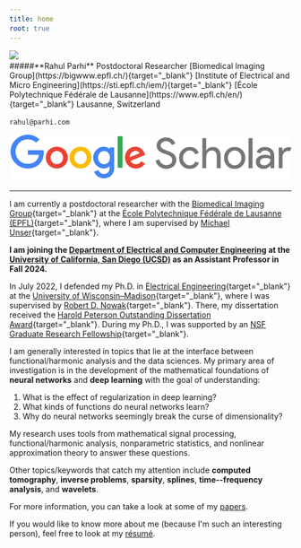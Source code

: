 ```yaml
---
title: home
root: true
---
```


<div class="headshot-container">
<div class="headshot">
<a href="https://files.rahul.sh/rahul/rahul-epfl-bm-2023.jpg" target="_blank">
<img src="https://files.rahul.sh/rahul/rahul-epfl-bm-2023-800x1000.jpg">
</a>
</div>
<div class="headshot-text">
#####**Rahul Parhi**  
Postdoctoral Researcher  
[Biomedical Imaging Group](https://bigwww.epfl.ch/){target="_blank"}  
[Institute of Electrical and Micro Engineering](https://sti.epfl.ch/iem/){target="_blank"}  
[École Polytechnique Fédérale de Lausanne](https://www.epfl.ch/en/){target="_blank"}  
Lausanne, Switzerland  

`rahul@parhi.com`

<a
  href="https://scholar.google.com/citations?hl=en&user=5A_1NL0AAAAJ&view_op=list_works&sortby=pubdate"><img
  class="icon " alt="Google Scholar" title="Google Scholar"
  src="/img/google-scholar.png"></a>

</div>
</div>

---

I am currently a postdoctoral researcher with the [Biomedical Imaging
Group](https://bigwww.epfl.ch/){target="_blank"} at the [École Polytechnique Fédérale de
Lausanne (EPFL)](https://www.epfl.ch/en/){target="_blank"}, where I
am supervised by [Michael Unser](http://bigwww.epfl.ch/unser/){target="_blank"}.

**I am joining the [Department of Electrical and Computer
Engineering](https://www.ece.ucsd.edu/) at the [University of California, San
Diego (UCSD)](https://ucsd.edu/) as an Assistant Professor in Fall 2024.**

In July 2022, I defended my Ph.D. in [Electrical
Engineering](https://www.engr.wisc.edu/department/electrical-computer-engineering/){target="_blank"}
at the [University of Wisconsin&ndash;Madison](https://www.wisc.edu/){target="_blank"}, where I
was supervised by [Robert D. Nowak](https://nowak.ece.wisc.edu/){target="_blank"}. There, my
dissertation received the [Harold Peterson Outstanding Dissertation
Award](https://engineering.wisc.edu/blog/2023-ece-department-awards-reception-highlights-excellence/){target="_blank"}.
During my Ph.D., I was supported by an [NSF Graduate Research
Fellowship](https://www.nsfgrfp.org/){target="_blank"}.

I am generally interested in topics that lie at the interface between
functional/harmonic analysis and the data sciences.  My primary area of
investigation is in the development of the mathematical foundations of **neural
networks** and **deep learning** with the goal of understanding:

1. What is the effect of regularization in deep learning?
2. What kinds of functions do neural networks learn?
3. Why do neural networks seemingly break the curse of dimensionality?

My research uses tools from mathematical signal processing, functional/harmonic
analysis, nonparametric statistics, and nonlinear approximation theory to answer
these questions.

Other topics/keywords that catch my attention include
**computed tomography**,
**inverse problems**,
**sparsity**,
**splines**,
**time--frequency analysis**, and
**wavelets**.

For more information, you can
take a look at some of my [papers](/papers/).

If you would like to know more about me (because I'm such an interesting
person), feel free to look at my
[r&#233;sum&#233;](https://files.rahul.sh/rahulparhi_resume.pdf).

